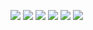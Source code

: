 ![](background.jpg)
<a href="https://www.linkedin.com/in/haytam/"><img src="https://img.shields.io/badge/LinkedIn-0077B5?style=for-the-badge&logo=linkedin&logoColor=white"/></a>
<a href="https://twitter.com/haytam"><img src="https://img.shields.io/badge/Twitter-1DA1F2?style=for-the-badge&logo=twitter&logoColor=white"/></a>
<a href="https://github.com/mr-pofa"><img src="https://img.shields.io/badge/GitHub-100000?style=for-the-badge&logo=github&logoColor=white"/></a>
<a href="https://www.youtube.com/channel/haytamkamlishi"><img src="https://img.shields.io/badge/YouTube-FF0000?style=for-the-badge&logo=youtube&logoColor=white"/></a>
<a href="https://tryhackme.com/p/haytam0635124501"><img src="https://img.shields.io/badge/tryhackme-9f1a1a?style=for-the-badge&logo=tryhackme&logoColor=white"/></a>


